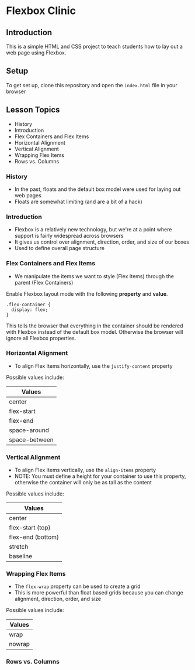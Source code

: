 # Flexbox Clinic

## Introduction
This is a simple HTML and CSS project to teach students how to lay out a web page using Flexbox.

## Setup
To get set up, clone this repository and open the `index.html` file in your browser

## Lesson Topics
  * History
  * Introduction
  * Flex Containers and Flex Items
  * Horizontal Alignment
  * Vertical Alignment
  * Wrapping Flex Items
  * Rows vs. Columns

### History
  * In the past, floats and the default box model were used for laying out web pages
  * Floats are somewhat limiting (and are a bit of a hack)

### Introduction
  <!-- CSS Native? -->
  * Flexbox is a relatively new technology, but we're at a point where support is fairly widespread across browsers
  * It gives us control over alignment, direction, order, and size of our boxes
  * Used to define overall page structure

### Flex Containers and Flex Items
  * We manipulate the items we want to style (Flex Items) through the parent (Flex Containers)
  <!-- * Only the direct children  -->


Enable Flexbox layout mode with the following **property** and **value**.

```
.flex-container {
  display: flex;
}
```

<!-- | Property     | Value        |
| ------------ |:------------:|
| display      | flex         | -->

This tells the browser that everything in the container should be rendered with Flexbox instead of the default box model. Otherwise the browser will ignore all Flexbox properties.

### Horizontal Alignment
  * To align Flex Items horizontally, use the `justify-content` property

Possible values include:

| Values       |
| ------------ |
| center       |
| flex-start   |
| flex-end     |
| space-around |
| space-between|

### Vertical Alignment
  * To align Flex Items vertically, use the `align-items` property
  * NOTE: You must define a height for your container to use this property, otherwise the container will only be as tall as the content

Possible values include:

| Values       |
| ------------ |
| center       |
| flex-start (top) |
| flex-end (bottom)    |
| stretch | Useful for equal height columns with a variable amount of content in each
| baseline|

### Wrapping Flex Items
  * The `flex-wrap` property can be used to create a grid
  * This is more powerful than float based grids because you can change alignment, direction, order, and size

Possible values include:

| Values       |
| ------------ |
| wrap       | Forces items that don't fit to get bumped to the next row
| nowrap   |

### Rows vs. Columns
